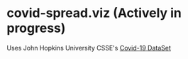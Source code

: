 # covid-spread.viz (Actively in progress)

Uses John Hopkins University CSSE's [Covid-19 DataSet](https://github.com/CSSEGISandData/COVID-19/tree/master/csse_covid_19_data)
